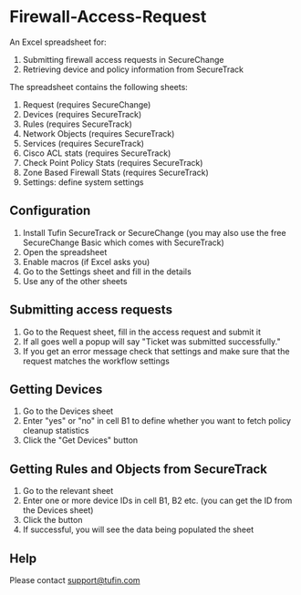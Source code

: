 Firewall-Access-Request
=======================

An Excel spreadsheet for:  
1. Submitting firewall access requests in SecureChange  
2. Retrieving device and policy information from SecureTrack  

The spreadsheet contains the following sheets:  
1. Request (requires SecureChange)  
2. Devices (requires SecureTrack)  
3. Rules (requires SecureTrack)  
4. Network Objects (requires SecureTrack)  
5. Services (requires SecureTrack)  
6. Cisco ACL stats (requires SecureTrack)  
7. Check Point Policy Stats (requires SecureTrack)  
8. Zone Based Firewall Stats (requires SecureTrack)  
9. Settings: define system settings  

Configuration
-------------
1. Install Tufin SecureTrack or SecureChange (you may also use the free SecureChange Basic which comes with SecureTrack)  
2. Open the spreadsheet  
3. Enable macros (if Excel asks you)  
4. Go to the Settings sheet and fill in the details  
5. Use any of the other sheets  

Submitting access requests
--------------------------
1. Go to the Request sheet, fill in the access request and submit it  
2. If all goes well a popup will say "Ticket was submitted successfully."  
3. If you get an error message check that settings and make sure that the request matches the workflow settings  

Getting Devices
---------------
1. Go to the Devices sheet  
2. Enter "yes" or "no" in cell B1 to define whether you want to fetch policy cleanup statistics  
3. Click the "Get Devices" button  

Getting Rules and Objects from SecureTrack
------------------------------------------
1. Go to the relevant sheet  
2. Enter one or more device IDs in cell B1, B2 etc. (you can get the ID from the Devices sheet)  
3. Click the button  
4. If successful, you will see the data being populated the sheet  

Help
----
Please contact support@tufin.com  
